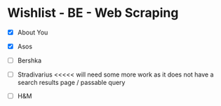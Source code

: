 # Wishlist - BE - Web Scraping

- [x] About You

- [x] Asos

- [ ] Bershka

- [ ] Stradivarius <<<<< will need some more work as it does not have a search results page / passable query

- [ ] H&M
